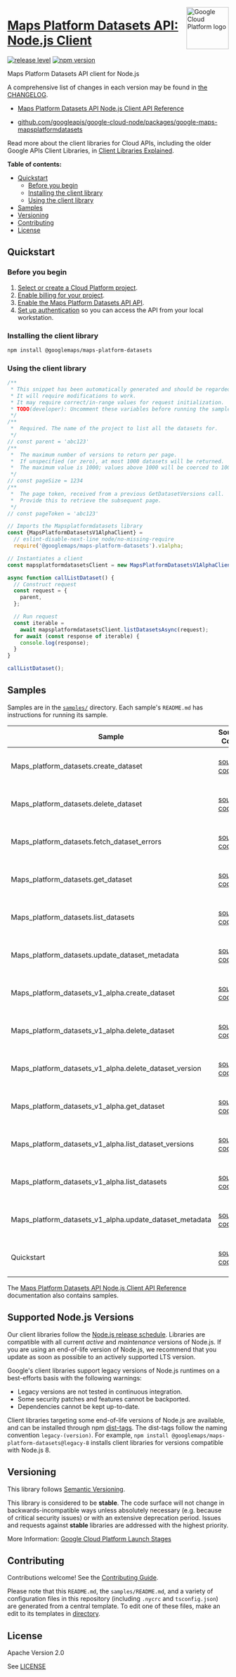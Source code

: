 [//]: # "This README.md file is auto-generated, all changes to this file will be lost."
[//]: # "To regenerate it, use `python -m synthtool`."
<img src="https://avatars2.githubusercontent.com/u/2810941?v=3&s=96" alt="Google Cloud Platform logo" title="Google Cloud Platform" align="right" height="96" width="96"/>

# [Maps Platform Datasets API: Node.js Client](https://github.com/googleapis/google-cloud-node/tree/main/packages/google-maps-mapsplatformdatasets)

[![release level](https://img.shields.io/badge/release%20level-stable-brightgreen.svg?style=flat)](https://cloud.google.com/terms/launch-stages)
[![npm version](https://img.shields.io/npm/v/@googlemaps/maps-platform-datasets.svg)](https://www.npmjs.org/package/@googlemaps/maps-platform-datasets)




Maps Platform Datasets API client for Node.js


A comprehensive list of changes in each version may be found in
[the CHANGELOG](https://github.com/googleapis/google-cloud-node/tree/main/packages/google-maps-mapsplatformdatasets/CHANGELOG.md).

* [Maps Platform Datasets API Node.js Client API Reference][client-docs]

* [github.com/googleapis/google-cloud-node/packages/google-maps-mapsplatformdatasets](https://github.com/googleapis/google-cloud-node/tree/main/packages/google-maps-mapsplatformdatasets)

Read more about the client libraries for Cloud APIs, including the older
Google APIs Client Libraries, in [Client Libraries Explained][explained].

[explained]: https://cloud.google.com/apis/docs/client-libraries-explained

**Table of contents:**


* [Quickstart](#quickstart)
  * [Before you begin](#before-you-begin)
  * [Installing the client library](#installing-the-client-library)
  * [Using the client library](#using-the-client-library)
* [Samples](#samples)
* [Versioning](#versioning)
* [Contributing](#contributing)
* [License](#license)

## Quickstart

### Before you begin

1.  [Select or create a Cloud Platform project][projects].
1.  [Enable billing for your project][billing].
1.  [Enable the Maps Platform Datasets API API][enable_api].
1.  [Set up authentication][auth] so you can access the
    API from your local workstation.

### Installing the client library

```bash
npm install @googlemaps/maps-platform-datasets
```


### Using the client library

```javascript
/**
 * This snippet has been automatically generated and should be regarded as a code template only.
 * It will require modifications to work.
 * It may require correct/in-range values for request initialization.
 * TODO(developer): Uncomment these variables before running the sample.
 */
/**
 *  Required. The name of the project to list all the datasets for.
 */
// const parent = 'abc123'
/**
 *  The maximum number of versions to return per page.
 *  If unspecified (or zero), at most 1000 datasets will be returned.
 *  The maximum value is 1000; values above 1000 will be coerced to 1000.
 */
// const pageSize = 1234
/**
 *  The page token, received from a previous GetDatasetVersions call.
 *  Provide this to retrieve the subsequent page.
 */
// const pageToken = 'abc123'

// Imports the Mapsplatformdatasets library
const {MapsPlatformDatasetsV1AlphaClient} =
  // eslint-disable-next-line node/no-missing-require
  require('@googlemaps/maps-platform-datasets').v1alpha;

// Instantiates a client
const mapsplatformdatasetsClient = new MapsPlatformDatasetsV1AlphaClient();

async function callListDataset() {
  // Construct request
  const request = {
    parent,
  };

  // Run request
  const iterable =
    await mapsplatformdatasetsClient.listDatasetsAsync(request);
  for await (const response of iterable) {
    console.log(response);
  }
}

callListDataset();

```



## Samples

Samples are in the [`samples/`](https://github.com/googleapis/google-cloud-node/tree/main/packages/google-maps-mapsplatformdatasets/samples) directory. Each sample's `README.md` has instructions for running its sample.

| Sample                      | Source Code                       | Try it |
| --------------------------- | --------------------------------- | ------ |
| Maps_platform_datasets.create_dataset | [source code](https://github.com/googleapis/google-cloud-node/blob/main/packages/google-maps-mapsplatformdatasets/samples/generated/v1/maps_platform_datasets.create_dataset.js) | [![Open in Cloud Shell][shell_img]](https://console.cloud.google.com/cloudshell/open?git_repo=https://github.com/googleapis/google-cloud-node&page=editor&open_in_editor=packages/google-maps-mapsplatformdatasets/samples/generated/v1/maps_platform_datasets.create_dataset.js,packages/google-maps-mapsplatformdatasets/samples/README.md) |
| Maps_platform_datasets.delete_dataset | [source code](https://github.com/googleapis/google-cloud-node/blob/main/packages/google-maps-mapsplatformdatasets/samples/generated/v1/maps_platform_datasets.delete_dataset.js) | [![Open in Cloud Shell][shell_img]](https://console.cloud.google.com/cloudshell/open?git_repo=https://github.com/googleapis/google-cloud-node&page=editor&open_in_editor=packages/google-maps-mapsplatformdatasets/samples/generated/v1/maps_platform_datasets.delete_dataset.js,packages/google-maps-mapsplatformdatasets/samples/README.md) |
| Maps_platform_datasets.fetch_dataset_errors | [source code](https://github.com/googleapis/google-cloud-node/blob/main/packages/google-maps-mapsplatformdatasets/samples/generated/v1/maps_platform_datasets.fetch_dataset_errors.js) | [![Open in Cloud Shell][shell_img]](https://console.cloud.google.com/cloudshell/open?git_repo=https://github.com/googleapis/google-cloud-node&page=editor&open_in_editor=packages/google-maps-mapsplatformdatasets/samples/generated/v1/maps_platform_datasets.fetch_dataset_errors.js,packages/google-maps-mapsplatformdatasets/samples/README.md) |
| Maps_platform_datasets.get_dataset | [source code](https://github.com/googleapis/google-cloud-node/blob/main/packages/google-maps-mapsplatformdatasets/samples/generated/v1/maps_platform_datasets.get_dataset.js) | [![Open in Cloud Shell][shell_img]](https://console.cloud.google.com/cloudshell/open?git_repo=https://github.com/googleapis/google-cloud-node&page=editor&open_in_editor=packages/google-maps-mapsplatformdatasets/samples/generated/v1/maps_platform_datasets.get_dataset.js,packages/google-maps-mapsplatformdatasets/samples/README.md) |
| Maps_platform_datasets.list_datasets | [source code](https://github.com/googleapis/google-cloud-node/blob/main/packages/google-maps-mapsplatformdatasets/samples/generated/v1/maps_platform_datasets.list_datasets.js) | [![Open in Cloud Shell][shell_img]](https://console.cloud.google.com/cloudshell/open?git_repo=https://github.com/googleapis/google-cloud-node&page=editor&open_in_editor=packages/google-maps-mapsplatformdatasets/samples/generated/v1/maps_platform_datasets.list_datasets.js,packages/google-maps-mapsplatformdatasets/samples/README.md) |
| Maps_platform_datasets.update_dataset_metadata | [source code](https://github.com/googleapis/google-cloud-node/blob/main/packages/google-maps-mapsplatformdatasets/samples/generated/v1/maps_platform_datasets.update_dataset_metadata.js) | [![Open in Cloud Shell][shell_img]](https://console.cloud.google.com/cloudshell/open?git_repo=https://github.com/googleapis/google-cloud-node&page=editor&open_in_editor=packages/google-maps-mapsplatformdatasets/samples/generated/v1/maps_platform_datasets.update_dataset_metadata.js,packages/google-maps-mapsplatformdatasets/samples/README.md) |
| Maps_platform_datasets_v1_alpha.create_dataset | [source code](https://github.com/googleapis/google-cloud-node/blob/main/packages/google-maps-mapsplatformdatasets/samples/generated/v1alpha/maps_platform_datasets_v1_alpha.create_dataset.js) | [![Open in Cloud Shell][shell_img]](https://console.cloud.google.com/cloudshell/open?git_repo=https://github.com/googleapis/google-cloud-node&page=editor&open_in_editor=packages/google-maps-mapsplatformdatasets/samples/generated/v1alpha/maps_platform_datasets_v1_alpha.create_dataset.js,packages/google-maps-mapsplatformdatasets/samples/README.md) |
| Maps_platform_datasets_v1_alpha.delete_dataset | [source code](https://github.com/googleapis/google-cloud-node/blob/main/packages/google-maps-mapsplatformdatasets/samples/generated/v1alpha/maps_platform_datasets_v1_alpha.delete_dataset.js) | [![Open in Cloud Shell][shell_img]](https://console.cloud.google.com/cloudshell/open?git_repo=https://github.com/googleapis/google-cloud-node&page=editor&open_in_editor=packages/google-maps-mapsplatformdatasets/samples/generated/v1alpha/maps_platform_datasets_v1_alpha.delete_dataset.js,packages/google-maps-mapsplatformdatasets/samples/README.md) |
| Maps_platform_datasets_v1_alpha.delete_dataset_version | [source code](https://github.com/googleapis/google-cloud-node/blob/main/packages/google-maps-mapsplatformdatasets/samples/generated/v1alpha/maps_platform_datasets_v1_alpha.delete_dataset_version.js) | [![Open in Cloud Shell][shell_img]](https://console.cloud.google.com/cloudshell/open?git_repo=https://github.com/googleapis/google-cloud-node&page=editor&open_in_editor=packages/google-maps-mapsplatformdatasets/samples/generated/v1alpha/maps_platform_datasets_v1_alpha.delete_dataset_version.js,packages/google-maps-mapsplatformdatasets/samples/README.md) |
| Maps_platform_datasets_v1_alpha.get_dataset | [source code](https://github.com/googleapis/google-cloud-node/blob/main/packages/google-maps-mapsplatformdatasets/samples/generated/v1alpha/maps_platform_datasets_v1_alpha.get_dataset.js) | [![Open in Cloud Shell][shell_img]](https://console.cloud.google.com/cloudshell/open?git_repo=https://github.com/googleapis/google-cloud-node&page=editor&open_in_editor=packages/google-maps-mapsplatformdatasets/samples/generated/v1alpha/maps_platform_datasets_v1_alpha.get_dataset.js,packages/google-maps-mapsplatformdatasets/samples/README.md) |
| Maps_platform_datasets_v1_alpha.list_dataset_versions | [source code](https://github.com/googleapis/google-cloud-node/blob/main/packages/google-maps-mapsplatformdatasets/samples/generated/v1alpha/maps_platform_datasets_v1_alpha.list_dataset_versions.js) | [![Open in Cloud Shell][shell_img]](https://console.cloud.google.com/cloudshell/open?git_repo=https://github.com/googleapis/google-cloud-node&page=editor&open_in_editor=packages/google-maps-mapsplatformdatasets/samples/generated/v1alpha/maps_platform_datasets_v1_alpha.list_dataset_versions.js,packages/google-maps-mapsplatformdatasets/samples/README.md) |
| Maps_platform_datasets_v1_alpha.list_datasets | [source code](https://github.com/googleapis/google-cloud-node/blob/main/packages/google-maps-mapsplatformdatasets/samples/generated/v1alpha/maps_platform_datasets_v1_alpha.list_datasets.js) | [![Open in Cloud Shell][shell_img]](https://console.cloud.google.com/cloudshell/open?git_repo=https://github.com/googleapis/google-cloud-node&page=editor&open_in_editor=packages/google-maps-mapsplatformdatasets/samples/generated/v1alpha/maps_platform_datasets_v1_alpha.list_datasets.js,packages/google-maps-mapsplatformdatasets/samples/README.md) |
| Maps_platform_datasets_v1_alpha.update_dataset_metadata | [source code](https://github.com/googleapis/google-cloud-node/blob/main/packages/google-maps-mapsplatformdatasets/samples/generated/v1alpha/maps_platform_datasets_v1_alpha.update_dataset_metadata.js) | [![Open in Cloud Shell][shell_img]](https://console.cloud.google.com/cloudshell/open?git_repo=https://github.com/googleapis/google-cloud-node&page=editor&open_in_editor=packages/google-maps-mapsplatformdatasets/samples/generated/v1alpha/maps_platform_datasets_v1_alpha.update_dataset_metadata.js,packages/google-maps-mapsplatformdatasets/samples/README.md) |
| Quickstart | [source code](https://github.com/googleapis/google-cloud-node/blob/main/packages/google-maps-mapsplatformdatasets/samples/quickstart.js) | [![Open in Cloud Shell][shell_img]](https://console.cloud.google.com/cloudshell/open?git_repo=https://github.com/googleapis/google-cloud-node&page=editor&open_in_editor=packages/google-maps-mapsplatformdatasets/samples/quickstart.js,packages/google-maps-mapsplatformdatasets/samples/README.md) |



The [Maps Platform Datasets API Node.js Client API Reference][client-docs] documentation
also contains samples.

## Supported Node.js Versions

Our client libraries follow the [Node.js release schedule](https://github.com/nodejs/release#release-schedule).
Libraries are compatible with all current _active_ and _maintenance_ versions of
Node.js.
If you are using an end-of-life version of Node.js, we recommend that you update
as soon as possible to an actively supported LTS version.

Google's client libraries support legacy versions of Node.js runtimes on a
best-efforts basis with the following warnings:

* Legacy versions are not tested in continuous integration.
* Some security patches and features cannot be backported.
* Dependencies cannot be kept up-to-date.

Client libraries targeting some end-of-life versions of Node.js are available, and
can be installed through npm [dist-tags](https://docs.npmjs.com/cli/dist-tag).
The dist-tags follow the naming convention `legacy-(version)`.
For example, `npm install @googlemaps/maps-platform-datasets@legacy-8` installs client libraries
for versions compatible with Node.js 8.

## Versioning

This library follows [Semantic Versioning](http://semver.org/).



This library is considered to be **stable**. The code surface will not change in backwards-incompatible ways
unless absolutely necessary (e.g. because of critical security issues) or with
an extensive deprecation period. Issues and requests against **stable** libraries
are addressed with the highest priority.






More Information: [Google Cloud Platform Launch Stages][launch_stages]

[launch_stages]: https://cloud.google.com/terms/launch-stages

## Contributing

Contributions welcome! See the [Contributing Guide](https://github.com/googleapis/google-cloud-node/blob/main/CONTRIBUTING.md).

Please note that this `README.md`, the `samples/README.md`,
and a variety of configuration files in this repository (including `.nycrc` and `tsconfig.json`)
are generated from a central template. To edit one of these files, make an edit
to its templates in
[directory](https://github.com/googleapis/synthtool).

## License

Apache Version 2.0

See [LICENSE](https://github.com/googleapis/google-cloud-node/blob/main/LICENSE)

[client-docs]: https://cloud.google.com/nodejs/docs/reference/mapsplatformdatasets/latest

[shell_img]: https://gstatic.com/cloudssh/images/open-btn.png
[projects]: https://console.cloud.google.com/project
[billing]: https://support.google.com/cloud/answer/6293499#enable-billing
[enable_api]: https://console.cloud.google.com/flows/enableapi?apiid=mapsplatformdatasets.googleapis.com
[auth]: https://cloud.google.com/docs/authentication/external/set-up-adc-local
